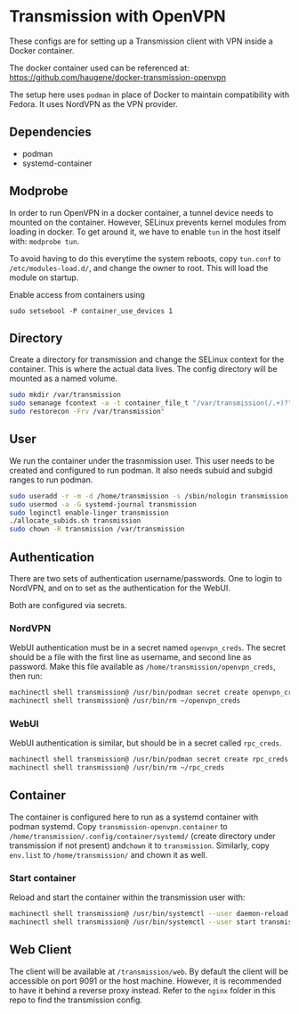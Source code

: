 # Transmission with OpenVPN

These configs are for setting up a Transmission client with VPN inside a Docker container.

The docker container used can be referenced at: https://github.com/haugene/docker-transmission-openvpn

The setup here uses `podman` in place of Docker to maintain compatibility with Fedora. It uses NordVPN as the VPN provider.

## Dependencies

 - podman
 - systemd-container

## Modprobe

In order to run OpenVPN in a docker container, a tunnel device needs to mounted on the container. However, SELinux prevents kernel modules from loading in docker. To get around it, we have to enable `tun` in the host itself with: `modprobe tun`.

To avoid having to do this everytime the system reboots, copy `tun.conf` to `/etc/modules-load.d/`, and change the owner to root. This will load the module on startup.

Enable access from containers using

```
sudo setsebool -P container_use_devices 1
```

## Directory

Create a directory for transmission and change the SELinux context for the container. This is where the actual data lives. The config directory will be mounted as a named volume.

```bash
sudo mkdir /var/transmission
sudo semanage fcontext -a -t container_file_t "/var/transmission(/.+)?"
sudo restorecon -Frv /var/transmission"
```

## User

We run the container under the trasnmission user. This user needs to be created and configured to run podman. It also needs subuid and subgid ranges to run podman.

```bash
sudo useradd -r -m -d /home/transmission -s /sbin/nologin transmission
sudo usermod -a -G systemd-journal transmission
sudo loginctl enable-linger transmission
./allocate_subids.sh transmission
sudo chown -R transmission /var/transmission
```

## Authentication

There are two sets of authentication username/passwords. One to login to NordVPN, and on to set as the authentication for the WebUI.

Both are configured via secrets.

### NordVPN

WebUI authentication must be in a secret named `openvpn_creds`. The secret should be a file with the first line as username, and second line as password. Make this file available as `/home/transmission/openvpn_creds`, then run:

```bash
machinectl shell transmission@ /usr/bin/podman secret create openvpn_creds ~/openvpn_creds
machinectl shell transmission@ /usr/bin/rm ~/openvpn_creds
```

### WebUI

WebUI authentication is similar, but should be in a secret called `rpc_creds`.

```bash
machinectl shell transmission@ /usr/bin/podman secret create rpc_creds ~/rpc_creds
machinectl shell transmission@ /usr/bin/rm ~/rpc_creds
```

## Container

The container is configured here to run as a systemd container with podman systemd. Copy `transmission-openvpn.container` to `/home/transmission/.config/container/systemd/` (create directory under transmission if not present) and`chown` it to `transmission`. Similarly, copy `env.list` to `/home/transmission/` and chown it as well.

### Start container

Reload and start the container within the transmission user with:

```bash
machinectl shell transmission@ /usr/bin/systemctl --user daemon-reload
machinectl shell transmission@ /usr/bin/systemctl --user start transmission-openvpn
```

## Web Client

The client will be available at `/transmission/web`. By default the client will be accessible on port 9091 or the host machine. However, it is recommended to have it behind a reverse proxy instead. Refer to the `nginx` folder in this repo to find the transmission config.
